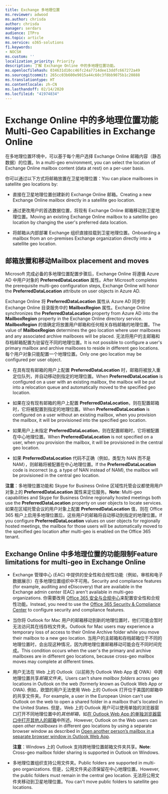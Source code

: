 ```yaml
---
title: Exchange 多地理位置
ms.reviewer: adwood
ms.author: chrisda
author: chrisda
manager: serdars
audience: ITPro
ms.topic: article
ms.service: o365-solutions
f1.keywords:
- NOCSH
ms.custom: ''
localization_priority: Priority
description: 了解 Exchange Online 中的多地理位置功能。
ms.openlocfilehash: 034631d10cc46fc24a7714dee13ddfc667272a49
ms.sourcegitcommit: 265cc03b600e9015a44c60c3f8bb9075b1c20888
ms.translationtype: HT
ms.contentlocale: zh-CN
ms.lasthandoff: 02/14/2020
ms.locfileid: "41974834"
---
```

# <a name="multi-geo-capabilities-in-exchange-online"></a><span data-ttu-id="676ef-103">Exchange Online 中的多地理位置功能</span><span class="sxs-lookup"><span data-stu-id="676ef-103">Multi-Geo Capabilities in Exchange Online</span></span>

<span data-ttu-id="676ef-104">在多地理位置环境中，可以基于每个用户选择 Exchange Online 邮箱内容（静态数据）的位置。</span><span class="sxs-lookup"><span data-stu-id="676ef-104">In a multi-geo environment, you can select the location of Exchange Online mailbox content (data at rest) on a per-user basis.</span></span>

<span data-ttu-id="676ef-105">你可以通过以下方式将邮箱放置在卫星地理位置：</span><span class="sxs-lookup"><span data-stu-id="676ef-105">You can place mailboxes in satellite geo locations by:</span></span>

- <span data-ttu-id="676ef-106">直接在卫星地理位置创建新的 Exchange Online 邮箱。</span><span class="sxs-lookup"><span data-stu-id="676ef-106">Creating a new Exchange Online mailbox directly in a satellite geo location.</span></span>

- <span data-ttu-id="676ef-107">通过更改用户的首选数据位置，将现有 Exchange Online 邮箱移动到卫星地理位置。</span><span class="sxs-lookup"><span data-stu-id="676ef-107">Moving an existing Exchange Online mailbox to a satellite geo location by changing the user's preferred data location.</span></span>

- <span data-ttu-id="676ef-108">将邮箱从内部部署 Exchange 组织直接挂载到卫星地理位置。</span><span class="sxs-lookup"><span data-stu-id="676ef-108">Onboarding a mailbox from an on-premises Exchange organization directly into a satellite geo location.</span></span>

## <a name="mailbox-placement-and-moves"></a><span data-ttu-id="676ef-109">邮箱放置和移动</span><span class="sxs-lookup"><span data-stu-id="676ef-109">Mailbox placement and moves</span></span>

<span data-ttu-id="676ef-110">Microsoft 完成必备的多地理位置配置步骤后，Exchange Online 将遵循 Azure AD 中用户对象的 **PreferredDataLocation** 属性。</span><span class="sxs-lookup"><span data-stu-id="676ef-110">After Microsoft completes the prerequisite multi-geo configuration steps, Exchange Online will honor the **PreferredDataLocation** attribute on user objects in Azure AD.</span></span>

<span data-ttu-id="676ef-111">Exchange Online 将 **PreferredDataLocation** 属性从 Azure AD 同步到 Exchange Online 目录服务中的 **MailboxRegion** 属性。</span><span class="sxs-lookup"><span data-stu-id="676ef-111">Exchange Online synchronizes the **PreferredDataLocation** property from Azure AD into the **MailboxRegion** property in the Exchange Online directory service.</span></span> <span data-ttu-id="676ef-112">**MailboxRegion** 的值确定将放置用户邮箱和任何相关存档邮箱的地理位置。</span><span class="sxs-lookup"><span data-stu-id="676ef-112">The value of **MailboxRegion** determines the geo location where user mailboxes and any associated archive mailboxes will be placed.</span></span> <span data-ttu-id="676ef-113">无法将用户的主邮箱和存档邮箱配置为驻留在不同的地理位置。</span><span class="sxs-lookup"><span data-stu-id="676ef-113">It is not possible to configure a user's primary mailbox and archive mailboxes to reside in different geo locations.</span></span> <span data-ttu-id="676ef-114">每个用户对象只能配置一个地理位置。</span><span class="sxs-lookup"><span data-stu-id="676ef-114">Only one geo location may be configured per user object.</span></span>

- <span data-ttu-id="676ef-115">在具有现有邮箱的用户上配置 **PreferredDataLocation** 时，邮箱将被放入重定位队列，并自动移动到指定的地理位置。</span><span class="sxs-lookup"><span data-stu-id="676ef-115">When **PreferredDataLocation** is configured on a user with an existing mailbox, the mailbox will be put into a relocation queue and automatically moved to the specified geo location.</span></span>

- <span data-ttu-id="676ef-116">如果在没有现有邮箱的用户上配置 **PreferredDataLocation**，则在配置邮箱时，它将被配置到指定的地理位置。</span><span class="sxs-lookup"><span data-stu-id="676ef-116">When **PreferredDataLocation** is configured on a user without an existing mailbox, when you provision the mailbox, it will be provisioned into the specified geo location.</span></span>

- <span data-ttu-id="676ef-117">如果用户上未指定 **PreferredDataLocation**，则在配置邮箱时，它将被配置在中心地理位置。</span><span class="sxs-lookup"><span data-stu-id="676ef-117">When **PreferredDataLocation** is not specified on a user, when you provision the mailbox, it will be provisioned in the central geo location.</span></span>

- <span data-ttu-id="676ef-118">如果 **PreferredDataLocation** 代码不正确（例如，类型为 NAN 而不是 NAM），则邮箱将被配置在中心地理位置。</span><span class="sxs-lookup"><span data-stu-id="676ef-118">If the **PreferredDataLocation** code is incorrect (e.g. a type of NAN instead of NAM), the mailbox will be provisioned in the central geo location.</span></span>

<span data-ttu-id="676ef-119">**注意**：多地理位置功能和 Skype for Business Online 区域性托管会议都使用用户对象上的 **PreferredDataLocation** 属性来定位服务。</span><span class="sxs-lookup"><span data-stu-id="676ef-119">**Note**: Multi-geo capabilities and Skype for Business Online regionally hosted meetings both use the **PreferredDataLocation** property on user objects to locate services.</span></span> <span data-ttu-id="676ef-120">如果在区域托管会议的用户对象上配置 **PreferredDataLocation** 值，则在 Office 365 租户上启用多地理位置后，这些用户的邮箱将自动移动到指定的地理位置。</span><span class="sxs-lookup"><span data-stu-id="676ef-120">If you configure **PreferredDataLocation** values on user objects for regionally hosted meetings, the mailbox for those users will be automatically moved to the specified geo location after multi-geo is enabled on the Office 365 tenant.</span></span>

## <a name="feature-limitations-for-multi-geo-in-exchange-online"></a><span data-ttu-id="676ef-121">Exchange Online 中多地理位置的功能限制</span><span class="sxs-lookup"><span data-stu-id="676ef-121">Feature limitations for multi-geo in Exchange Online</span></span>

- <span data-ttu-id="676ef-122">Exchange 管理中心 (EAC) 中提供的安全性和合规性功能（例如，审核和电子数据展示）在多地理位置组织中不可用。</span><span class="sxs-lookup"><span data-stu-id="676ef-122">Security and compliance features (for example, auditing and eDiscovery) that are available in the Exchange admin center (EAC) aren't available in multi-geo organizations.</span></span> <span data-ttu-id="676ef-123">你需要改用 [Office 365 安全与合规中心](https://support.office.com/article/7e696a40-b86b-4a20-afcc-559218b7b1b8)来配置安全性和合规性功能。</span><span class="sxs-lookup"><span data-stu-id="676ef-123">Instead, you need to use the [Office 365 Security & Compliance Center](https://support.office.com/article/7e696a40-b86b-4a20-afcc-559218b7b1b8) to configure security and compliance features.</span></span>

- <span data-ttu-id="676ef-124">当你将 Outlook for Mac 用户的邮箱移动到新的地理位置时，他们可能会暂时无法访问其在线存档文件夹。</span><span class="sxs-lookup"><span data-stu-id="676ef-124">Outlook for Mac users may experience a temporary loss of access to their Online Archive folder while you move their mailbox to a new geo location.</span></span> <span data-ttu-id="676ef-125">当用户的主邮箱和存档邮箱位于不同的地理位置时，会出现这种情况，因为跨地理位置邮箱移动可能会在不同时间完成。</span><span class="sxs-lookup"><span data-stu-id="676ef-125">This condition occurs when the user's the primary and archive mailboxes are in different geo locations, because cross-geo mailbox moves may complete at different times.</span></span>

- <span data-ttu-id="676ef-126">用户无法在 Web 上的 Outlook（以前称为 Outlook Web App 或 OWA）中跨地理位置共享*邮箱文件夹*。</span><span class="sxs-lookup"><span data-stu-id="676ef-126">Users can't share *mailbox folders* across geo locations in Outlook on the web (formerly known as Outlook Web App or OWA).</span></span> <span data-ttu-id="676ef-127">例如，欧盟的用户无法使用 Web 上的 Outlook 打开位于美国的邮箱中的共享文件夹。</span><span class="sxs-lookup"><span data-stu-id="676ef-127">For example, a user in the European Union can't use Outlook on the web to open a shared folder in a mailbox that's located in the United States.</span></span> <span data-ttu-id="676ef-128">但是，Web 上的 Outlook 用户可以使用单独的浏览器窗口打开不同地理位置中的*其他邮箱*，如[在 Outlook Web App 的单独浏览器窗口中打开其他人的邮箱](https://support.office.com/article/A909AD30-E413-40B5-A487-0EA70B763081#__toc372210362)中所述。</span><span class="sxs-lookup"><span data-stu-id="676ef-128">However, Outlook on the Web users can open *other mailboxes* in different geo locations by using a separate browser window as described in [Open another person’s mailbox in a separate browser window in Outlook Web App](https://support.office.com/article/A909AD30-E413-40B5-A487-0EA70B763081#__toc372210362).</span></span>

  <span data-ttu-id="676ef-129">**注意**：Windows 上的 Outlook 支持跨地理位置邮箱文件夹共享。</span><span class="sxs-lookup"><span data-stu-id="676ef-129">**Note**: Cross-geo mailbox folder sharing is supported in Outlook on Windows.</span></span>

- <span data-ttu-id="676ef-130">多地理位置组织支持公用文件夹。</span><span class="sxs-lookup"><span data-stu-id="676ef-130">Public folders are supported in multi-geo organizations.</span></span> <span data-ttu-id="676ef-131">但是，公用文件夹必须保留在中心地理位置。</span><span class="sxs-lookup"><span data-stu-id="676ef-131">However, the public folders must remain in the central geo location.</span></span> <span data-ttu-id="676ef-132">无法将公用文件夹移动到卫星地理位置。</span><span class="sxs-lookup"><span data-stu-id="676ef-132">You can't move public folders to satellite geo locations.</span></span>
